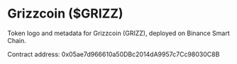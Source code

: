# Grizzcoin ($GRIZZ)
Token logo and metadata for Grizzcoin (GRIZZ), deployed on Binance Smart Chain.

Contract address: 0x05ae7d966610a50DBc2014dA9957c7Cc98030C8B
